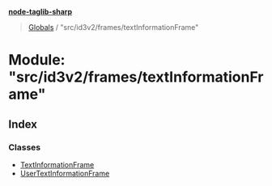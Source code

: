 **[node-taglib-sharp](../README.md)**

> [Globals](../globals.md) / "src/id3v2/frames/textInformationFrame"

# Module: "src/id3v2/frames/textInformationFrame"

## Index

### Classes

* [TextInformationFrame](../classes/_src_id3v2_frames_textinformationframe_.textinformationframe.md)
* [UserTextInformationFrame](../classes/_src_id3v2_frames_textinformationframe_.usertextinformationframe.md)
